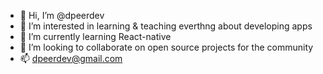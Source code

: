 - 👋 Hi, I’m @dpeerdev
- 👀 I’m interested in learning & teaching everthng about developing apps
- 🌱 I’m currently learning React-native
- 💞️ I’m looking to collaborate on open source projects for the community
- 📫 dpeerdev@gmail.com
